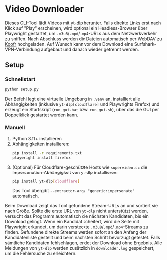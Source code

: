 # Video Downloader

Dieses CLI-Tool lädt Videos mit [yt-dlp](https://github.com/yt-dlp/yt-dlp) herunter. Falls direkte Links erst nach Klick auf "Play" erscheinen, wird optional ein Headless-Browser über Playwright gestartet, um `.m3u8`/`.mpd`/`.mp4`-URLs aus dem Netzwerkverkehr zu sniffen. Nach Abschluss werden die Dateien automatisch per WebDAV zu [Koofr](https://koofr.eu) hochgeladen. Auf Wunsch kann vor dem Download eine Surfshark-VPN-Verbindung aufgebaut und danach wieder getrennt werden.

## Setup

### Schnellstart

```bash
python setup.py
```

Der Befehl legt eine virtuelle Umgebung in `.venv` an, installiert alle
Abhängigkeiten (inklusive `yt-dlp[cloudflare]` und Playwrights Firefox)
und erzeugt ein Startskript (`run_gui.bat` bzw. `run_gui.sh`), über das
die GUI per Doppelklick gestartet werden kann.

### Manuell

1. Python 3.11+ installieren
2. Abhängigkeiten installieren:
   ```bash
   pip install -r requirements.txt
   playwright install firefox
   ```
3. (Optional) Für Cloudflare-geschützte Hosts wie `supervideo.cc` die
   Impersonation-Abhängigkeit von yt-dlp installieren:
   ```bash
   pip install yt-dlp[cloudflare]
   ```
   Das Tool übergibt `--extractor-args "generic:impersonate"` automatisch.

Beim Download zeigt das Tool gefundene Stream-URLs an und sortiert sie nach Größe.
Sollte die erste URL von `yt-dlp` nicht unterstützt werden, versucht das Programm
automatisch die nächsten Kandidaten, bis ein Download gelingt.
Wenn ein Kandidat scheitert, wird die Seite mit Playwright erkundet, um darin
versteckte `.m3u8`/`.mpd`/`.mp4`-Streams zu finden. Gefundene direkte Streams
werden sofort an den Anfang der Kandidatenliste gestellt und beim nächsten
Schritt bevorzugt getestet.
Falls sämtliche Kandidaten fehlschlagen, endet der Download ohne Ergebnis.
Alle Meldungen von `yt-dlp` werden zusätzlich in `downloader.log`
gespeichert, um die Fehlersuche zu erleichtern.

